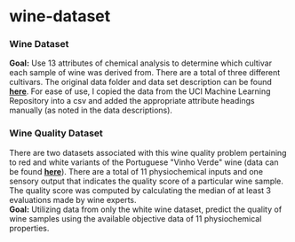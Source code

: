 # wine-dataset

### Wine Dataset
__Goal:__ Use 13 attributes of chemical analysis to determine which cultivar each sample of wine was derived from. There are a total of three different cultivars. The original data folder and data set description can be found __[here](https://archive.ics.uci.edu/ml/datasets/wine)__. For ease of use, I copied the data from the UCI Machine Learning Repository into a csv and added the appropriate attribute headings manually (as noted in the data descriptions). 

### Wine Quality Dataset
There are two datasets associated with this wine quality problem pertaining to red and white variants of the Portuguese "Vinho Verde" wine (data can be found __[here](http://archive.ics.uci.edu/ml/datasets/Wine+Quality)__). There are a total of 11 physiochemical inputs and one sensory output that indicates the quality score of a particular wine sample. The quality score was computed by calculating the median of at least 3 evaluations made by wine experts.   
__Goal:__ Utilizing data from only the white wine dataset, predict the quality of wine samples using the available objective data of 11 physiochemical properties.
